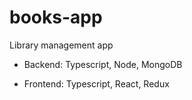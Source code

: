 # books-app

Library management app

- Backend: Typescript, Node, MongoDB

- Frontend: Typescript, React, Redux


